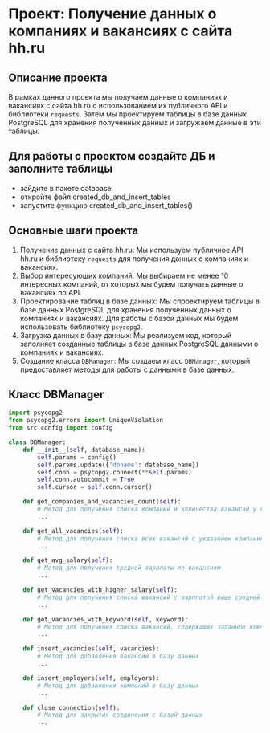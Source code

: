 # Проект: Получение данных о компаниях и вакансиях с сайта hh.ru

## Описание проекта

В рамках данного проекта мы получаем данные о компаниях и вакансиях с сайта hh.ru с использованием их публичного API и библиотеки `requests`. Затем мы проектируем таблицы в базе данных PostgreSQL для хранения полученных данных и загружаем данные в эти таблицы.

## Для работы с проектом создайте ДБ и заполните таблицы
- зайдите в пакете database
- откройте файл created_db_and_insert_tables 
- запустите функцию created_db_and_insert_tables()

## Основные шаги проекта

1. Получение данных с сайта hh.ru: Мы используем публичное API hh.ru и библиотеку `requests` для получения данных о компаниях и вакансиях.
2. Выбор интересующих компаний: Мы выбираем не менее 10 интересных компаний, от которых мы будем получать данные о вакансиях по API.
3. Проектирование таблиц в базе данных: Мы спроектируем таблицы в базе данных PostgreSQL для хранения полученных данных о компаниях и вакансиях. Для работы с базой данных мы будем использовать библиотеку `psycopg2`.
4. Загрузка данных в базу данных: Мы реализуем код, который заполняет созданные таблицы в базе данных PostgreSQL данными о компаниях и вакансиях.
5. Создание класса `DBManager`: Мы создаем класс `DBManager`, который предоставляет методы для работы с данными в базе данных.

## Класс DBManager

```python
import psycopg2
from psycopg2.errors import UniqueViolation
from src.config import config

class DBManager:
    def __init__(self, database_name):
        self.params = config()
        self.params.update({'dbname': database_name})
        self.conn = psycopg2.connect(**self.params)
        self.conn.autocommit = True
        self.cursor = self.conn.cursor()

    def get_companies_and_vacancies_count(self):
        # Метод для получения списка компаний и количества вакансий у каждой компании
        ...

    def get_all_vacancies(self):
        # Метод для получения списка всех вакансий с указанием компании, названия вакансии, зарплаты и ссылки на вакансию
        ...

    def get_avg_salary(self):
        # Метод для получения средней зарплаты по вакансиям
        ...

    def get_vacancies_with_higher_salary(self):
        # Метод для получения списка вакансий с зарплатой выше средней
        ...

    def get_vacancies_with_keyword(self, keyword):
        # Метод для получения списка вакансий, содержащих заданное ключевое слово в названии
        ...

    def insert_vacancies(self, vacancies):
        # Метод для добавления вакансий в базу данных
        ...

    def insert_employers(self, employers):
        # Метод для добавления компаний в базу данных
        ...

    def close_connection(self):
        # Метод для закрытия соединения с базой данных
        ...
